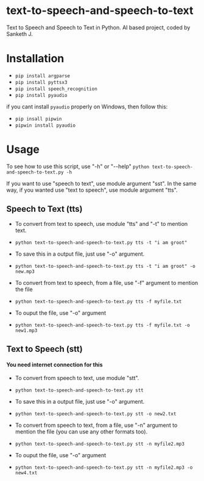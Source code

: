 # text-to-speech-and-speech-to-text
Text to Speech and Speech to Text in Python.
AI based project, coded by Sanketh J.

# Installation
* `pip install argparse`
* `pip install pyttsx3`
* `pip install speech_recognition`
* `pip install pyaudio`

if you cant install `pyaudio` properly on Windows, then follow this:
* `pip insall pipwin`
* `pipwin install pyaudio`

# Usage
To see how to use this script, use "-h" or "--help"
`python text-to-speech-and-speech-to-text.py -h` 


If you want to use "speech to text", use module argument "sst".
In the same way, if you wanted use "text to speech", use module argument "tts".

## Speech to Text (tts)
* To convert from text to speech, use module "tts" and "-t" to mention text.
* `python text-to-speech-and-speech-to-text.py tts -t "i am groot"`

* To save this in a output file, just use "-o" argument.
* `python text-to-speech-and-speech-to-text.py tts -t "i am groot" -o new.mp3`

* To convert from text to speech, from a file, use "-f" argument to mention the file
* `python text-to-speech-and-speech-to-text.py tts -f myfile.txt` 

* To ouput the file, use "-o" argument
* `python text-to-speech-and-speech-to-text.py tts -f myfile.txt -o new1.mp3`

## Text to Speech (stt)
#### You need internet connection for this
* To convert from speech to text, use module "stt".
* `python text-to-speech-and-speech-to-text.py stt`

* To save this in a output file, just use "-o" argument.
* `python text-to-speech-and-speech-to-text.py stt -o new2.txt`

* To convert from speech to text, from a file, use "-n" argument to mention the file (you can use any other formats too).
* `python text-to-speech-and-speech-to-text.py stt -n myfile2.mp3` 

* To ouput the file, use "-o" argument
* `python text-to-speech-and-speech-to-text.py stt -n myfile2.mp3 -o new4.txt`

